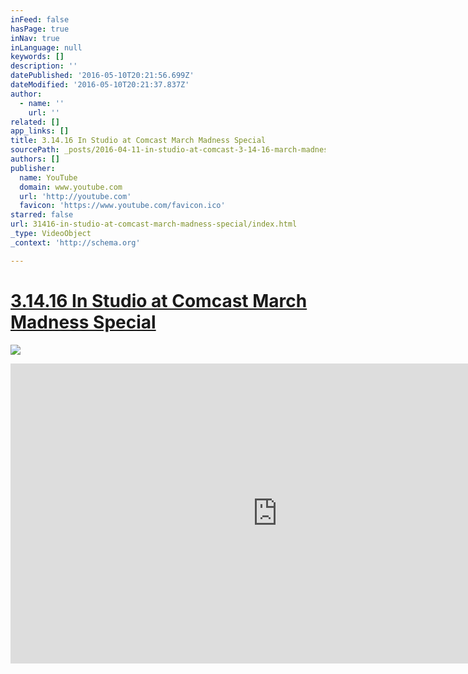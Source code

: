 ```yaml
---
inFeed: false
hasPage: true
inNav: true
inLanguage: null
keywords: []
description: ''
datePublished: '2016-05-10T20:21:56.699Z'
dateModified: '2016-05-10T20:21:37.837Z'
author:
  - name: ''
    url: ''
related: []
app_links: []
title: 3.14.16 In Studio at Comcast March Madness Special
sourcePath: _posts/2016-04-11-in-studio-at-comcast-3-14-16-march-madness-special.md
authors: []
publisher:
  name: YouTube
  domain: www.youtube.com
  url: 'http://youtube.com'
  favicon: 'https://www.youtube.com/favicon.ico'
starred: false
url: 31416-in-studio-at-comcast-march-madness-special/index.html
_type: VideoObject
_context: 'http://schema.org'

---
```

# [3.14.16 In Studio at Comcast March Madness Special][0]
![](https://the-grid-user-content.s3-us-west-2.amazonaws.com/e883317c-4e75-43f6-baa2-5ca37be8e207.jpg)

<iframe src="https://cdn.embedly.com/widgets/media.html?url=https%3A%2F%2Fwww.youtube.com%2Fwatch%3Fv%3DvPY-4tqj9RA&amp;src=http%3A%2F%2Fwww.youtube.com%2Fembed%2FvPY-4tqj9RA&amp;type=text%2Fhtml&amp;key=b7d04c9b404c499eba89ee7072e1c4f7&amp;schema=youtube" width="854" height="480" scrolling="no" frameborder="0" allowfullscreen="allowfullscreen" style=""></iframe>



[0]: https://www.youtube.com/watch?v=vPY-4tqj9RA